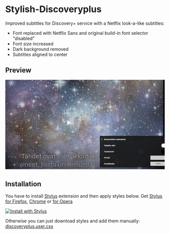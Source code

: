 # Stylish-Discoveryplus

Improved subtitles for Discovery+ service with a Netflix look-a-like subtitles:
- Font replaced with Netflix Sans and original build-in font selector "disabled"
- Font size increased 
- Dark background removed
- Subtitles aligned to center

## Preview 

![Discoveryplus Better Subtitles](./images/screenshot.jpg)

## Installation

You have to install [Stylus](https://add0n.com/stylus.html) extension and then apply styles below. Get [Stylus for Firefox](https://addons.mozilla.org/firefox/addon/styl-us/), [Chrome](https://chrome.google.com/webstore/detail/stylus/clngdbkpkpeebahjckkjfobafhncgmne) or [for Opera](https://addons.opera.com/extensions/details/stylus/)

[![Install with Stylus](https://img.shields.io/badge/Install%20directly%20with-Stylus-green.svg)](https://raw.githubusercontent.com/nikovie/Stylish-Discoveryplus/main/discoveryplus.user.styl)


Otherwise you can just download styles and add them manually: [discoveryplus.user.css](https://raw.githubusercontent.com/nikovie/Stylish-Discoveryplus/main/discoveryplus.user.css)
